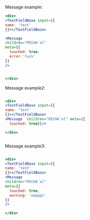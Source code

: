 Message example:

```jsx
<div>
<TextFieldBase input={{
name: 'test'
}}></TextFieldBase>

<Message 
children="MICHA`el" 
meta={{
  touched: true,
  error:'fuck'
}}
/>


</div>

```

Message example2:

```jsx

<div>
<TextFieldBase input={{
name: 'test'
}}></TextFieldBase>
<Message  children="MICHA`el" meta={{
  touched: true}}/>

</div>



```

Message example3:

```jsx

<div>
<TextFieldBase input={{
name: 'test'
}}></TextFieldBase>
<Message 
children="MICHA`el" 
meta={{
  touched: true,
  warning: 'ooppps'
}}
/>

</div>


```
